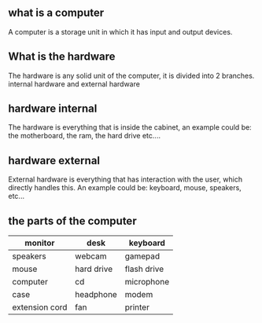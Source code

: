 ## what is a computer 

A computer is a storage unit in which it has input and output devices.


## What is the hardware

The hardware is any solid unit of the computer, it is divided into 2 branches.
internal hardware and external hardware
  

  ## hardware internal 
  The hardware is everything that is inside the cabinet, an example could be:
the motherboard, the ram, the hard drive etc....

## hardware external 


External hardware is everything that has interaction with the user, which directly handles this. An example could be: 
keyboard, mouse, speakers, etc...

## the parts of the computer

| monitor | desk | keyboard | 
|---------|------|----------|
|speakers | webcam| gamepad| 
|mouse    |hard drive | flash drive | 
| computer |cd | microphone | 
| case | headphone | modem | 
| extension cord | fan | printer | 